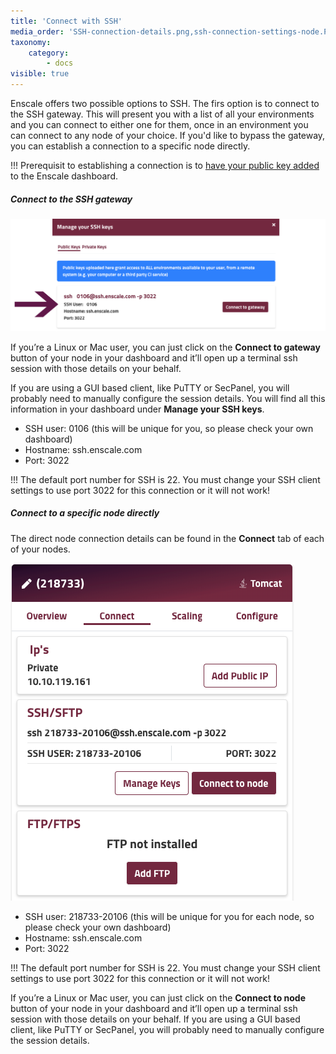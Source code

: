 ```yaml
---
title: 'Connect with SSH'
media_order: 'SSH-connection-details.png,ssh-connection-settings-node.PNG'
taxonomy:
    category:
        - docs
visible: true
---
```


Enscale offers two possible options to SSH. The firs option is to connect to the SSH gateway. This will present you with a list of all your environments and you can connect to either one for them, once in an environment you can connect to any node of your choice. If you'd like to bypass the gateway, you can establish a connection to a specific node directly.

!!! Prerequisit to establishing a connection is to [have your public key added](/access/add-ssh-key) to the Enscale dashboard.

##### Connect to the SSH gateway

![](SSH-connection-details.png)

If you’re a Linux or Mac user, you can just click on the **Connect to gateway** button of your node in your dashboard and it’ll open up a terminal ssh session with those details on your behalf.

If you are using a GUI based client, like PuTTY or SecPanel, you will probably need to manually configure the session details. You will find all this information in your dashboard under **Manage your SSH keys**.

* SSH user: 0106 (this will be unique for you, so please check your own dashboard) 
* Hostname: ssh.enscale.com 
* Port: 3022

!!! The default port number for SSH is 22. You must change your SSH client settings to use port 3022 for this connection or it will not work!

##### Connect to a specific node directly

The direct node connection details can be found in the **Connect** tab of each of your nodes.

![](ssh-connection-settings-node.PNG)

* SSH user: 218733-20106 (this will be unique for you for each node, so please check your own dashboard) 
* Hostname: ssh.enscale.com 
* Port: 3022

!!! The default port number for SSH is 22. You must change your SSH client settings to use port 3022 for this connection or it will not work!

If you’re a Linux or Mac user, you can just click on the **Connect to node** button of your node in your dashboard and it’ll open up a terminal ssh session with those details on your behalf. If you are using a GUI based client, like PuTTY or SecPanel, you will probably need to manually configure the session details. 

